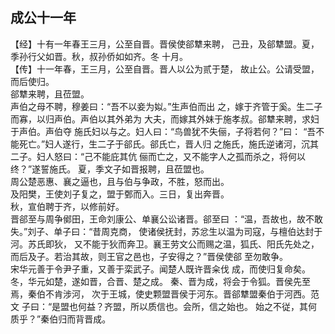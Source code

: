 ## 成公十一年

【经】十有一年春王三月，公至自晋。晋侯使郤犨来聘，
己丑，及郤犨盟。夏，季孙行父如晋。秋，叔孙侨如如齐。冬
十月。  
【传】十一年春，王三月，公至自晋。晋人以公为贰于楚，
故止公。公请受盟，而后使归。  
郤犨来聘，且莅盟。  
声伯之母不聘，穆姜曰：“吾不以妾为姒。”生声伯而出
之，嫁于齐管于奚。生二子而寡，以归声伯。声伯以其外弟为
大夫，而嫁其外妹于施孝叔。郤犨来聘，求妇于声伯。声伯夺
施氏妇以与之。妇人曰：“鸟兽犹不失俪，子将若何？”曰：
“吾不能死亡。”妇人遂行，生二子于郤氏。郤氏亡，晋人归
之施氏，施氏逆诸河，沉其二子。妇人怒曰：“己不能庇其伉
俪而亡之，又不能字人之孤而杀之，将何以终？”遂誓施氏。
夏，季文子如晋报聘，且莅盟也。  
周公楚恶惠、襄之逼也，且与伯与争政，不胜，怒而出。  
及阳樊，王使刘子复之，盟于鄄而入。三日，复出奔晋。  
秋，宣伯聘于齐，以修前好。  
晋郤至与周争鄇田，王命刘康公、单襄公讼诸晋。郤至曰
：“温，吾故也，故不敢失。”刘子、单子曰：“昔周克商，
使诸侯抚封，苏忿生以温为司寇，与檀伯达封于河。苏氏即狄，
又不能于狄而奔卫。襄王劳文公而赐之温，狐氏、阳氏先处之，
而后及子。若治其故，则王官之邑也，子安得之？”晋侯使郤
至勿敢争。  
宋华元善于令尹子重，又善于栾武子。闻楚人既许晋籴伐
成，而使归复命矣。冬，华元如楚，遂如晋，合晋、楚之成。
秦、晋为成，将会于令狐。晋侯先至焉，秦伯不肯涉河，
次于王城，使史颗盟晋侯于河东。晋郤犨盟秦伯于河西。范文
子曰：“是盟也何益？齐盟，所以质信也。会所，信之始也。
始之不従，其何质乎？”秦伯归而背晋成。  

